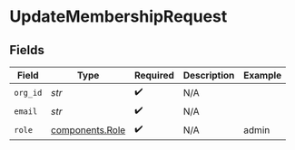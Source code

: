 # UpdateMembershipRequest


## Fields

| Field                                              | Type                                               | Required                                           | Description                                        | Example                                            |
| -------------------------------------------------- | -------------------------------------------------- | -------------------------------------------------- | -------------------------------------------------- | -------------------------------------------------- |
| `org_id`                                           | *str*                                              | :heavy_check_mark:                                 | N/A                                                |                                                    |
| `email`                                            | *str*                                              | :heavy_check_mark:                                 | N/A                                                |                                                    |
| `role`                                             | [components.Role](../../models/components/role.md) | :heavy_check_mark:                                 | N/A                                                | admin                                              |